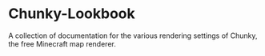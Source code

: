# Chunky-Lookbook
A collection of documentation for the various rendering settings of Chunky, the free Minecraft map renderer.
